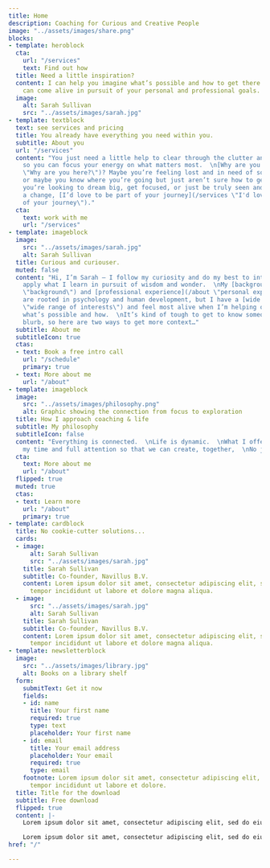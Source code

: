```yaml
---
title: Home
description: Coaching for Curious and Creative People
image: "../assets/images/share.png"
blocks:
- template: heroblock
  cta:
    url: "/services"
    text: Find out how
  title: Need a little inspiration?
  content: I can help you imagine what’s possible and how to get there so that you
    can come alive in pursuit of your personal and professional goals.
  image:
    alt: Sarah Sullivan
    src: "../assets/images/sarah.jpg"
- template: textblock
  text: see services and pricing
  title: You already have everything you need within you.
  subtitle: About you
  url: "/services"
  content: "You just need a little help to clear through the clutter and the noise
    so you can focus your energy on what matters most.  \n[Why are you here](/services
    \"Why are you here?\")? Maybe you’re feeling lost and in need of some direction
    or maybe you know where you’re going but just aren’t sure how to get there.  \nWhether
    you’re looking to dream big, get focused, or just be truly seen and heard for
    a change, [I’d love to be part of your journey](/services \"I'd love to be a part
    of your journey\")."
  cta:
    text: work with me
    url: "/services"
- template: imageblock
  image:
    src: "../assets/images/sarah.jpg"
    alt: Sarah Sullivan
  title: Curious and curiouser.
  muted: false
  content: "Hi, I’m Sarah – I follow my curiosity and do my best to integrate and
    apply what I learn in pursuit of wisdom and wonder.  \nMy [background](/about
    \"background\") and [professional experience](/about \"personal experience\")
    are rooted in psychology and human development, but I have a [wide range of interests](/about
    \"wide range of interests\") and feel most alive when I’m helping others imagine
    what’s possible and how.  \nIt’s kind of tough to get to know someone from a little
    blurb, so here are two ways to get more context…"
  subtitle: About me
  subtitleIcon: true
  ctas:
  - text: Book a free intro call
    url: "/schedule"
    primary: true
  - text: More about me
    url: "/about"
- template: imageblock
  image:
    src: "../assets/images/philosophy.png"
    alt: Graphic showing the connection from focus to exploration
  title: How I approach coaching & life
  subtitle: My philosophy
  subtitleIcon: false
  content: "Everything is connected.  \nLife is dynamic.  \nWhat I offer clients is
    my time and full attention so that we can create, together,  \nNo judgment."
  cta:
    text: More about me
    url: "/about"
  flipped: true
  muted: true
  ctas:
  - text: Learn more
    url: "/about"
    primary: true
- template: cardblock
  title: No cookie-cutter solutions...
  cards:
  - image:
      alt: Sarah Sullivan
      src: "../assets/images/sarah.jpg"
    title: Sarah Sullivan
    subtitle: Co-founder, Navillus B.V.
    content: Lorem ipsum dolor sit amet, consectetur adipiscing elit, sed do eiusmod
      tempor incididunt ut labore et dolore magna aliqua.
  - image:
      src: "../assets/images/sarah.jpg"
      alt: Sarah Sullivan
    title: Sarah Sullivan
    subtitle: Co-founder, Navillus B.V.
    content: Lorem ipsum dolor sit amet, consectetur adipiscing elit, sed do eiusmod
      tempor incididunt ut labore et dolore magna aliqua.
- template: newsletterblock
  image:
    src: "../assets/images/library.jpg"
    alt: Books on a library shelf
  form:
    submitText: Get it now
    fields:
    - id: name
      title: Your first name
      required: true
      type: text
      placeholder: Your first name
    - id: email
      title: Your email address
      placeholder: Your email
      required: true
      type: email
    footnote: Lorem ipsum dolor sit amet, consectetur adipiscing elit, sed do eiusmod
      tempor incididunt ut labore et dolore.
  title: Title for the download
  subtitle: Free download
  flipped: true
  content: |-
    Lorem ipsum dolor sit amet, consectetur adipiscing elit, sed do eiusmod tempor incididunt ut labore et dolore.

    Lorem ipsum dolor sit amet, consectetur adipiscing elit, sed do eiusmod tempor incididunt ut labore et dolore.
href: "/"

---
```

